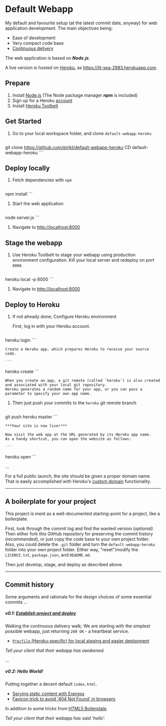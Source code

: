 # Default Webapp
My default and favourite setup (at the latest commit date, anyway) for web application development.
The main objectives being:
* Ease of development
* Very compact code base
* [Continuous delivery][continuous-delivery]

The web application is based on ***Node.js***.

A live version is hosted on [Heroku][heroku], as https://lit-sea-2983.herokuapp.com.


## Prepare
1. Install [Node.js][node] (The Node package manager ***npm*** is included)
1. Sign up for a Heroku [account][heroku-account]
1. Install [Heroku Toolbelt][heroku-setup]


## Get Started
1. Go to your local workspace folder, and clone `default-webapp-heroku`

    ```
git clone https://github.com/eirikt/default-webapp-heroku
CD default-webapp-heroku
    ```

## Deploy locally
1. Fetch dependencies with `npm`

    ```
npm install
    ```

1. Start the web application

    ```
node server.js
    ```

1. Navigate to [http://localhost:8000]()


## Stage the webapp
1. Use Heroku Toolbelt to stage your webapp using production environment configuration.
    Kill your local server and redeploy on port `8000`.

    ```
heroku local -p 8000
    ```

1. Navigate to [http://localhost:8000]()


## Deploy to Heroku
1. If not already done; Configure Heroku environment

    First, log in with your Heroku account.

    ```
heroku login
    ```

    Create a Heroku app, which prepares Heroku to receive your source code.

    ```
heroku create
    ```

    When you create an app, a git remote (called `heroku`) is also created and associated with your local git repository.
    Heroku generates a random name for your app, or you can pass a parameter to specify your own app name.

1. Then just push your commits to the `heroku` git remote branch

    ```
git push heroku master
    ```

    ***Your site is now live!***

    Now visit the web app at the URL generated by its Heroku app name.
    As a handy shortcut, you can open the website as follows:

    ```
heroku open
    ```

...

For a full public launch, the site should be given a proper domain name.
That is easily accomplished with Heroku's [custom domain][heroku-custom-domains] functionality.

---

## A boilerplate for your project

This project is ment as a well-documented starting-point for a project, like a boilerplate.

First, look through the commit log and find the wanted version (*optional)*.
Then either fork this GitHub repository for preserving the commit history (*recommended*), or just copy the code base to your own project folder.
Also, you could delete the `.git` folder and turn the `default-webapp-heroku` folder into your own project folder.
Either way, "reset"/modify the `LICENCE.txt`, `package.json`, and `README.md`.

Then just develop, stage, and deploy as described above.

---

## Commit history
Some arguments and rationale for the design choices of some essential commits ...

##### v0.1: [Establish project and deploy](https://github.com/eirikt/default-webapp-heroku/blob/master/ITERATION-ZERO.md)

Walking the continuous delivery walk;
We are starting with the simplest possible webapp, just returning `200 OK` - a heartbeat service.

* [`Procfile` (Heroku-specific) for local staging and easier deployment](https://github.com/eirikt/default-webapp-heroku/commit/edeedc577e27c8d8e107b277079b7cbae87f0e37)

*Tell your client that their webapp has awakened.*

...

##### v0.2: Hello World!

Putting together a decent default `index.html`.
<!---Some tricks from [HTML5 Boilerplate](html5boilerplate) among other things.-->

* [Serving static content with Express](https://github.com/eirikt/default-webapp-heroku/blob/0e00c71001074200bb27d4bea33379bd82abae58/server.js)
* [Favicon trick to avoid '404 Not Found' in browsers
](https://github.com/eirikt/default-webapp-heroku/commit/180f48f8b3e927335092bbd409175ba64b623fa4)

In addition to some tricks from [HTML5 Boilerplate](html5boilerplate).

*Tell your client that their webapp has said 'hello'.*





[continuous-delivery]:https://en.wikipedia.org/wiki/Continuous_delivery/
[github]:https://github.com
[html5boilerplate]:https://html5boilerplate.com
[node]:https://iojs.org
[heroku]:https://www.heroku.com
[heroku-account]:https://signup.heroku.com/dc
[heroku-setup]:https://devcenter.heroku.com/articles/getting-started-with-nodejs#set-up
[heroku-intro]:https://devcenter.heroku.com/articles/getting-started-with-nodejs#introduction
[heroku-custom-domains]:https://devcenter.heroku.com/articles/custom-domains
